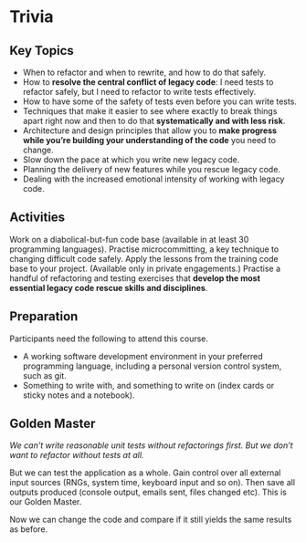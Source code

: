 # Trivia

## Key Topics

- When to refactor and when to rewrite, and how to do that safely.
- How to **resolve the central conflict of legacy code**: I need tests to refactor safely, but I need to refactor to write tests effectively.
- How to have some of the safety of tests even before you can write tests.
- Techniques that make it easier to see where exactly to break things apart right now and then to do that **systematically and with less risk**.
- Architecture and design principles that allow you to **make progress while you’re building your understanding of the code** you need to change.
- Slow down the pace at which you write new legacy code.
- Planning the delivery of new features while you rescue legacy code.
- Dealing with the increased emotional intensity of working with legacy code.

## Activities
Work on a diabolical-but-fun code base (available in at least 30 programming languages).
Practise microcommitting, a key technique to changing difficult code safely.
Apply the lessons from the training code base to your project. (Available only in private engagements.)
Practise a handful of refactoring and testing exercises that **develop the most essential legacy code rescue skills and disciplines**.

## Preparation
Participants need the following to attend this course.

- A working software development environment in your preferred programming language, including a personal version control system, such as git.
- Something to write with, and something to write on (index cards or sticky notes and a notebook).

## Golden Master
*We can’t write reasonable unit tests without refactorings first. But we don’t want to refactor without tests at all.*

But we can test the application as a whole. Gain control over all external input sources (RNGs, system time, keyboard input and so on). Then save all outputs produced (console output, emails sent, files changed etc). This is our Golden Master.

Now we can change the code and compare if it still yields the same results as before.
